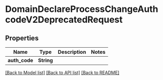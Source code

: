 # DomainDeclareProcessChangeAuthcodeV2DeprecatedRequest

## Properties

Name | Type | Description | Notes
------------ | ------------- | ------------- | -------------
**auth_code** | **String** |  | 

[[Back to Model list]](../README.md#documentation-for-models) [[Back to API list]](../README.md#documentation-for-api-endpoints) [[Back to README]](../README.md)


